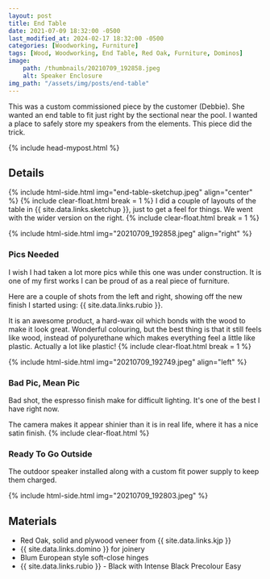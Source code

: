```yaml
---
layout: post
title: End Table
date: 2021-07-09 18:32:00 -0500
last_modified_at: 2024-02-17 18:32:00 -0500
categories: [Woodworking, Furniture]
tags: [Wood, Woodworking, End Table, Red Oak, Furniture, Dominos]
image: 
    path: /thumbnails/20210709_192858.jpeg
    alt: Speaker Enclosure
img_path: "/assets/img/posts/end-table"
---
```


This was a custom commissioned piece by the customer (Debbie).  She wanted an end table to fit just right by the sectional near the pool.  I wanted a place to safely store my speakers from the elements.  This piece did the trick.

{% include head-mypost.html %}

## Details

{% include html-side.html img="end-table-sketchup.jpeg" align="center" %}
{% include clear-float.html break = 1 %}
I did a couple of layouts of the table in {{ site.data.links.sketchup }}, just to get a feel for things.  We went with the wider version on the right.
{% include clear-float.html break = 1 %}

{% include html-side.html img="20210709_192858.jpeg" align="right" %}

### Pics Needed

I wish I had taken a lot more pics while this one was under construction.  It is one of my first works I can be proud of as a real piece of furniture.  

Here are a couple of shots from the left and right, showing off the new finish I started using:  {{ site.data.links.rubio }}.  

It is an awesome product, a hard-wax oil which bonds with the wood to make it look great.  Wonderful colouring, but the best thing is that it still feels like wood, instead of polyurethane which makes everything feel a little like plastic.  Actually a lot like plastic!
{% include clear-float.html break = 1 %}

{% include html-side.html img="20210709_192749.jpeg" align="left" %}

### Bad&nbsp;Pic, Mean&nbsp;Pic

Bad shot, the espresso finish make for difficult lighting.  It's one of the best I have right now.  

The camera makes it appear shinier than it is in real life, where it has a nice satin finish.
{% include clear-float.html %}

### Ready To Go Outside

The outdoor speaker installed along with a custom fit power supply to keep them charged.

{% include html-side.html img="20210709_192803.jpeg" %}

## Materials

- Red Oak, solid and plywood veneer from {{ site.data.links.kjp }}
- {{ site.data.links.domino }} for joinery
- Blum European style soft-close hinges
- {{ site.data.links.rubio }} - Black with Intense Black Precolour Easy

